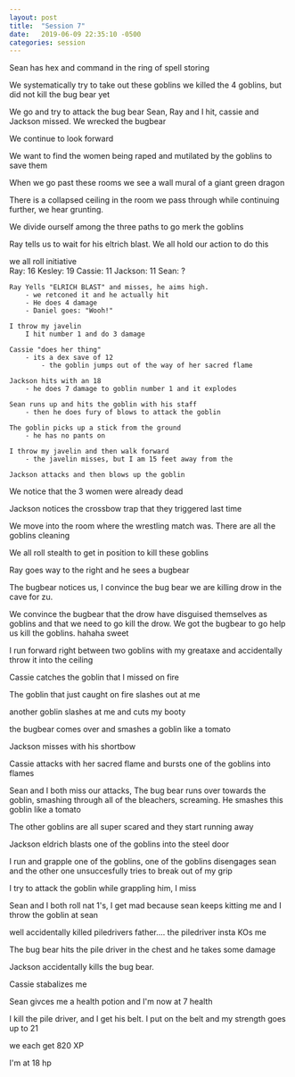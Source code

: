 ```yaml
---
layout: post
title:  "Session 7"
date:   2019-06-09 22:35:10 -0500
categories: session
---
```

Sean has hex and command in the ring of spell storing

We systematically try to take out these goblins
we killed the 4 goblins, but did not kill the bug bear yet

We go and try to attack the bug bear
Sean, Ray and I hit, cassie and Jackson missed.
We wrecked the bugbear

We continue to look forward

We want to find the women being raped and mutilated by the goblins to save them

When we go past these rooms we see a wall mural of a giant green dragon

There is a collapsed ceiling in the room we pass through while continuing further,
we hear grunting.

We divide ourself among the three paths to go merk the goblins

Ray tells us to wait for his eltrich blast.  We all hold our action to do this

we all roll initiative  
    Ray:        16
    Kesley:     19
    Cassie:     11
    Jackson:    11
    Sean:       ?

    Ray Yells "ELRICH BLAST" and misses, he aims high.
        - we retconed it and he actually hit
        - He does 4 damage
        - Daniel goes: "Wooh!"

    I throw my javelin
        I hit number 1 and do 3 damage

    Cassie "does her thing"
        - its a dex save of 12
            - the goblin jumps out of the way of her sacred flame

    Jackson hits with an 18
        - he does 7 damage to goblin number 1 and it explodes

    Sean runs up and hits the goblin with his staff
        - then he does fury of blows to attack the goblin

    The goblin picks up a stick from the ground
        - he has no pants on

    I throw my javelin and then walk forward
        - the javelin misses, but I am 15 feet away from the 

    Jackson attacks and then blows up the goblin

We notice that the 3 women were already dead

Jackson notices the crossbow trap that they triggered last time


We move into the room where the wrestling match was.  There are all the goblins
cleaning

We all roll stealth to get in position to kill these goblins

Ray goes way to the right and he sees a bugbear

The bugbear notices us, I convince the bug bear we are killing drow in the cave
for zu.

We convince the bugbear that the drow have disguised themselves as goblins and
that we need to go kill the drow.  We got the bugbear to go help us kill the
goblins.  hahaha sweet

I run forward right between two goblins with my greataxe and accidentally throw
it into the ceiling

Cassie catches the goblin that I missed on fire

The goblin that just caught on fire slashes out at me

another goblin slashes at me and cuts my booty

the bugbear comes over and smashes a goblin like a tomato

Jackson misses with his shortbow

Cassie attacks with her sacred flame and bursts one of the goblins into flames

Sean and I both miss our attacks, The bug bear runs over towards the goblin,
smashing through all of the bleachers, screaming.  He smashes this goblin like
a tomato

The other goblins are all super scared and they start running away

Jackson eldrich blasts one of the goblins into the steel door

I run and grapple one of the goblins, one of the goblins disengages sean and
the other one unsuccesfully tries to break out of my grip

I try to attack the goblin while grappling him, I miss

Sean and I both roll nat 1's, I get mad because sean keeps kitting me and I
throw the goblin at sean




well accidentally killed piledrivers father....
the piledriver insta KOs me

The bug bear hits the pile driver in the chest and he takes some damage

Jackson accidentally kills the bug bear.

Cassie stabalizes me

Sean givces me a health potion and I'm now at 7 health

I kill the pile driver, and I get his belt.  I put on the belt and my strength
goes up to 21

we each get 820 XP

I'm at 18 hp
